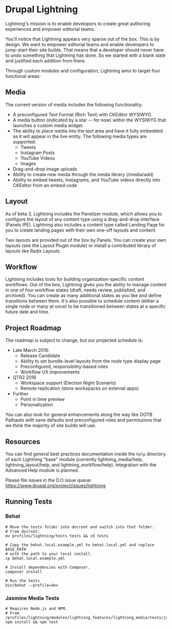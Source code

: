# Drupal Lightning

Lightning's mission is to enable developers to create great authoring
experiences and empower editorial teams.

You'll notice that Lightning appears very sparse out of the box. This is by
design. We want to empower editorial teams and enable developers to jump-start
their site builds. That means that a developer should never have to undo
something that Lightning has done. So we started with a blank slate and
justified each addition from there.

Through custom modules and configuration, Lightning aims to target four
functional areas:

## Media

The current version of media includes the following functionality:

* A preconfigured Text Format (Rich Text) with CKEditor WYSIWYG.
* A media button (indicated by a star -- for now) within the WYSIWYG that
  launches a custom media widget.
* The ability to place media into the text area and have it fully embedded as it
  will appear in the live entity. The following media types are supported:
  * Tweets
  * Instagram Posts
  * YouTube Videos
  * Images
* Drag-and-drop image uploads
* Ability to create new media through the media library (/media/add)
* Ability to embed tweets, Instagrams, and YouTube videos directly into CKEditor
  from an embed code

## Layout

As of beta 3, Lightning includes the Panelizer module, which allows you to
configure the layout of any content type using a drag-and-drop interface
(Panels IPE). Lightning also includes a content type called Landing Page for
you to create landing pages with their own one-off layouts and content.

Two layouts are provided out of the box by Panels. You can create your own
layouts (see the Layout Plugin module) or install a contributed library of
layouts like Radix Layouts.

## Workflow
Lightning includes tools for building organization-specific content workflows.
Out of the box, Lightning gives you the ability to manage content in one of four
workflow states (draft, needs review, published, and archived). You can create
as many additional states as you like and define transitions between them. It's
also possible to schedule content (either a single node or many at once) to be
transitioned between states at a specific future date and time.

## Project Roadmap

The roadmap is subject to change, but our projected schedule is:

* Late March 2016:
  * Release Candidate
  * Ability to set bundle-level layouts from the node type display page
  * Preconfigured, responsibility-based roles
  * Workflow UX improvements
* QTR2 2016
  * Workspace support (Election Night Scenario)
  * Remote replication (store workspaces on external apps)
* Further
  * Point in time preview
  * Personalization

You can also look for general enhancements along the way like OOTB Pathauto with
sane defaults and preconfigured roles and permissions that we think the majority
of site builds will use.

## Resources

You can find general best practices documentation inside the `help` directory of
each Lightning "base" module (currently lightning_media/help,
lightning_layout/help, and lightning_workflow/help). Integration with the
Advanced Help module is planned.

Please file issues in the D.O issue queue:  
https://www.drupal.org/project/issues/lightning

## Running Tests

### Behat

    # Move the tests folder into docroot and switch into that folder.
    # From docroot:
    mv profiles/lightning/tests tests && cd tests

    # Copy the behat.local.example.yml to behat.local.yml and replace BASE_PATH
    # with the path to your local install.
    cp behat.local.example.yml

    # Install dependencies with Composer.
    composer install

    # Run the tests
    bin/behat --profile=dev

### Jasmine Media Tests

    # Requires Node.js and NPM.
    # From /profiles/lightning/modules/lightning_features/lightning_media/tests/js;
    npm install && npm test

